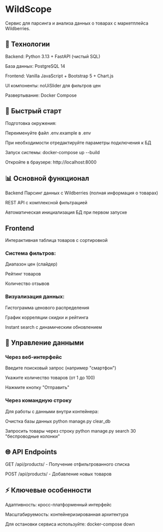 # WildScope
Сервис для парсинга и анализа данных о товарах с маркетплейса Wildberries.

## 🔧 Технологии
Backend: Python 3.13 + FastAPI (чистый SQL)

База данных: PostgreSQL 14

Frontend: Vanilla JavaScript + Bootstrap 5 + Chart.js

UI компоненты: noUiSlider для фильтров цен

Развертывание: Docker Compose

## 🚀 Быстрый старт
Подготовка окружения:

Переименуйте файл .env.example в .env

При необходимости отредактируйте параметры подключения к БД

Запуск системы:
docker-compose up --build

Откройте в браузере:
http://localhost:8000

## 📊 Основной функционал
Backend
Парсинг данных с Wildberries (полная информация о товарах)

REST API с комплексной фильтрацией

Автоматическая инициализация БД при первом запуске

## Frontend
Интерактивная таблица товаров с сортировкой

### Система фильтров:

Диапазон цен (слайдер)

Рейтинг товаров

Количество отзывов

### Визуализация данных:

Гистограмма ценового распределения

График корреляции скидки и рейтинга

Instant search с динамическим обновлением

## 🔄 Управление данными
### Через веб-интерфейс
Введите поисковый запрос (например "смартфон")

Укажите количество товаров (от 1 до 100)

Нажмите кнопку "Отправить"

### Через командную строку
Для работы с данными внутри контейнера:

Очистка базы данных
python manage.py clear_db

Запросить товары через строку
python manage.py search 30 "беспроводные колонки"

## 🌐 API Endpoints
GET /api/products/ - Получение отфильтрованного списка

POST /api/products/ - Добавление новых товаров

## ⚡ Ключевые особенности

Адаптивность: кросс-платформенный интерфейс

Масштабируемость: контейнеризированная архитектура

Для остановки сервиса используйте:
docker-compose down
